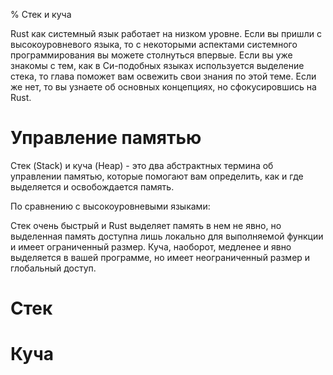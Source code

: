 % Стек и куча

Rust как системный язык работает на низком уровне. Если вы пришли с высокоуровневого языка, то с некоторыми аспектами системного программирования вы можете столнуться впервые. Если вы уже знакомы с тем, как в Си-подобных языках используется выделение стека, то глава поможет вам освежить свои знания по этой теме. Если же нет, то вы узнаете об основных концепциях, но сфокусировшись на Rust.

# Управление памятью

Стек (Stack) и куча (Heap) - это два абстрактных термина об управлении памятью, которые помогают вам определить, как и где выделяется и освобождается память.

По сравнению с высокоуровневыми языками:

Стек очень быстрый и Rust выделяет память в нем не явно, но выделенная память доступна лишь локально для выполняемой функции и имеет ограниченный размер. Куча, наоборот, медленее и явно выделяется в вашей программе, но имеет неограниченный размер и глобальный доступ.

# Стек

# Куча